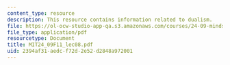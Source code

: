 ```yaml
---
content_type: resource
description: This resource contains information related to dualism.
file: https://ol-ocw-studio-app-qa.s3.amazonaws.com/courses/24-09-minds-and-machines-fall-2011/2394af31aedcf72d2e52d2848a972001_MIT24_09F11_lec08.pdf
file_type: application/pdf
resourcetype: Document
title: MIT24_09F11_lec08.pdf
uid: 2394af31-aedc-f72d-2e52-d2848a972001
---
```

